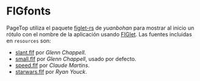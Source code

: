 # FIGfonts

PageTop utiliza el paquete [figlet-rs](https://crates.io/crates/figlet-rs) de
*yuanbohan* para mostrar al inicio un rótulo con el nombre de la aplicación
usando [FIGlet](http://www.figlet.org/). Las fuentes incluidas en `resources`
son:

* [slant.flf](http://www.figlet.org/fontdb_example.cgi?font=slant.flf)
  por *Glenn Chappell*.
* [small.flf](http://www.figlet.org/fontdb_example.cgi?font=small.flf)
  por *Glenn Chappell*, usado por defecto.
* [speed.flf](http://www.figlet.org/fontdb_example.cgi?font=speed.flf)
  por *Claude Martins*.
* [starwars.flf](http://www.figlet.org/fontdb_example.cgi?font=starwars.flf)
  por *Ryan Youck*.

